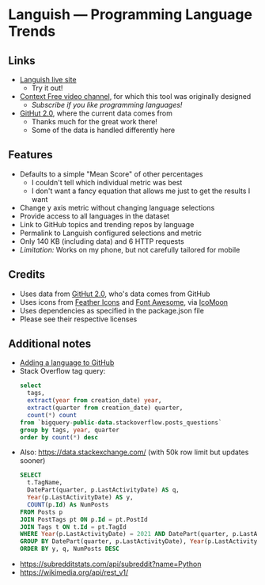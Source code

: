 # Languish &mdash; Programming Language Trends

## Links

- [Languish live site](https://tjpalmer.github.io/languish/)
  - Try it out!
- [Context Free video channel](https://www.youtube.com/channel/UCS4FAVeYW_IaZqAbqhlvxlA), for which this tool was originally designed
  - *Subscribe if you like programming languages!*
- [GitHut 2.0](https://madnight.github.io/githut/), where the current data comes from
  - Thanks much for the great work there!
  - Some of the data is handled differently here


## Features

- Defaults to a simple "Mean Score" of other percentages
  - I couldn't tell which individual metric was best
  - I don't want a fancy equation that allows me just to get the results I want
- Change y axis metric without changing language selections
- Provide access to all languages in the dataset
- Link to GitHub topics and trending repos by language
- Permalink to Languish configured selections and metric
- Only 140 KB (including data) and 6 HTTP requests
- *Limitation:* Works on my phone, but not carefully tailored for mobile


## Credits

- Uses data from [GitHut 2.0](https://madnight.github.io/githut/), who's data comes from GitHub
- Uses icons from [Feather Icons](https://feathericons.com/) and [Font Awesome](https://fontawesome.com/), via [IcoMoon](https://icomoon.io/)
- Uses dependencies as specified in the package.json file
- Please see their respective licenses


## Additional notes

- [Adding a language to GitHub](https://github.com/github/linguist/blob/master/CONTRIBUTING.md#adding-a-language)
- Stack Overflow tag query:
  ```sql
  select
    tags,
    extract(year from creation_date) year,
    extract(quarter from creation_date) quarter,
    count(*) count
  from `bigquery-public-data.stackoverflow.posts_questions`
  group by tags, year, quarter
  order by count(*) desc
  ```
- Also: https://data.stackexchange.com/ (with 50k row limit but updates sooner)
  ```sql
  SELECT
    t.TagName,
    DatePart(quarter, p.LastActivityDate) AS q,
    Year(p.LastActivityDate) AS y, 
    COUNT(p.Id) As NumPosts
  FROM Posts p
  JOIN PostTags pt ON p.Id = pt.PostId
  JOIN Tags t ON t.Id = pt.TagId
  WHERE Year(p.LastActivityDate) = 2021 AND DatePart(quarter, p.LastActivityDate) = 4
  GROUP BY DatePart(quarter, p.LastActivityDate), Year(p.LastActivityDate), t.TagName
  ORDER BY y, q, NumPosts DESC
  ```
- https://subredditstats.com/api/subreddit?name=Python
- https://wikimedia.org/api/rest_v1/
